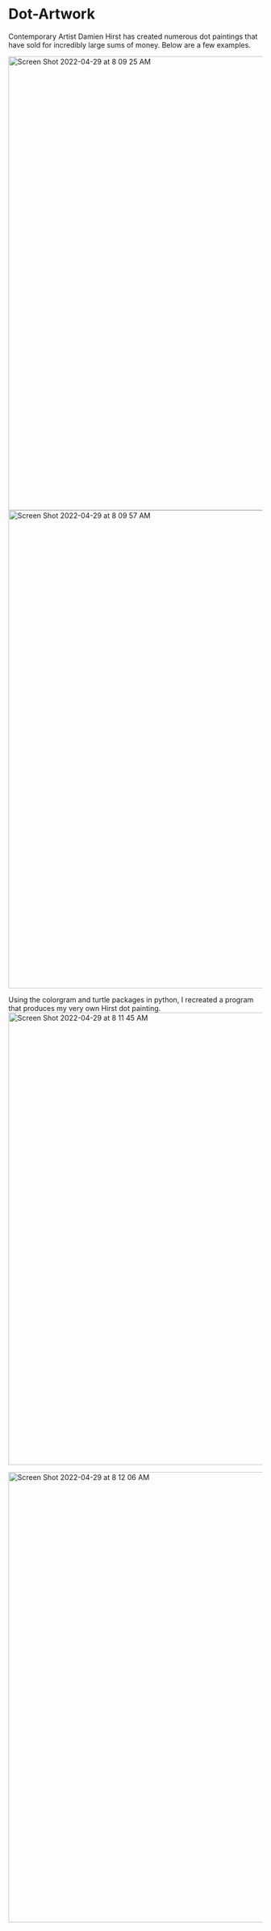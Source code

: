 # Dot-Artwork

Contemporary Artist Damien Hirst has created numerous dot paintings that have sold for incredibly large sums of money. Below
are a few examples.

<img width="900" alt="Screen Shot 2022-04-29 at 8 09 25 AM" src="https://user-images.githubusercontent.com/54502182/165941592-721a73a6-3106-483d-8131-2f8ac78397d4.png">

<img width="948" alt="Screen Shot 2022-04-29 at 8 09 57 AM" src="https://user-images.githubusercontent.com/54502182/165941658-302a0de5-3fe7-416b-8052-bf759bf3c82b.png">

Using the colorgram and turtle packages in python, I recreated a program that produces my very own Hirst dot painting.<img width="897" alt="Screen Shot 2022-04-29 at 8 11 45 AM" src="https://user-images.githubusercontent.com/54502182/165941917-9ea87372-5e88-460c-a7ef-b9d0db64c5a4.png">

<img width="893" alt="Screen Shot 2022-04-29 at 8 12 06 AM" src="https://user-images.githubusercontent.com/54502182/165941958-a7808f9c-1eb7-4cf4-91c6-207ffb0d290b.png">
